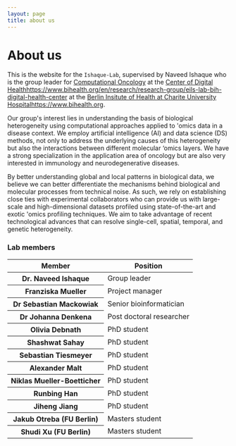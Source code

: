 ```yaml
---
layout: page
title: about us
---
```


# About us

This is the website for the `Ishaque-Lab`, supervised by Naveed Ishaque who is the group leader for [Computational Oncology](https://www.hidih.org/research/computational-oncology) at the [Center of Digital Health](https://www.bihealth.org/en/research/research-group/eils-lab-bih-digital-health-center)https://www.bihealth.org/en/research/research-group/eils-lab-bih-digital-health-center at the [Berlin Insitute of Health at Charite University Hospital](https://www.bihealth.org)https://www.bihealth.org.

Our group's interest lies in understanding the basis of biological heterogeneity using computational approaches applied to 'omics data in a disease context. We employ artificial intelligence (AI) and data science (DS) methods, not only to address the underlying causes of this heterogeneity but also the interactions between different molecular ‘omics layers. We have a strong specialization in the application area of oncology but are also very interested in immunology and neurodegenerative diseases.

By better understanding global and local patterns in biological data, we believe we can better differentiate the mechanisms behind biological and molecular processes from technical noise. As such, we rely on establishing close ties with experimental collaborators who can provide us with large-scale and high-dimensional datasets profiled using state-of-the-art and exotic 'omics profiling techniques. We aim to take advantage of recent technological advances that can resolve single-cell, spatial, temporal, and genetic heterogeneity.

### Lab members

<table class="table">
                    <thead>
                        <tr>
                            <th>Member</th>
                            <th>Position</th>
                        </tr>
                    </thead>
                    <tbody>
                        <tr>
                            <th> Dr. Naveed Ishaque</a></th>
                            <td>Group leader</td>
                        </tr>
                        <tr>
                            <th>Franziska Mueller</th>
                            <td>Project manager</td>
                        </tr>
                        <tr>
                            <th>Dr Sebastian Mackowiak</th>
                            <td>Senior bioinformatician</td>
                        </tr>
                        <tr>
                            <th>Dr Johanna Denkena</th>
                            <td>Post doctoral researcher</td>
                        </tr>
                        <tr>
                            <th>Olivia Debnath</th>
                            <td>PhD student</td>
                        </tr>
                        <tr>
                            <th>Shashwat Sahay</th>
                            <td>PhD student</td>
                        </tr>
                        <tr>
                            <th>Sebastian Tiesmeyer</th>
                            <td>PhD student</td>
                        </tr>
                        <tr>
                            <th>Alexander Malt</th>
                            <td>PhD student</td>
                        </tr>
                        <tr>
                            <th>Niklas Mueller-Boetticher</th>
                            <td>PhD student</td>
                        </tr>
                        <tr>
                            <th>Runbing Han</th>
                            <td>PhD student</td>
                        </tr>
                        <tr>
                            <th>Jiheng Jiang</th>
                            <td>PhD student</td>
                        </tr>
                        <tr>
                            <th>Jakub Otreba (FU Berlin)</th>
                            <td>Masters student</td>
                        </tr>
                        <tr>
                            <th>Shudi Xu (FU Berlin)</th>
                            <td>Masters student</td>
                        </tr>
                    </tbody>
                </table>
